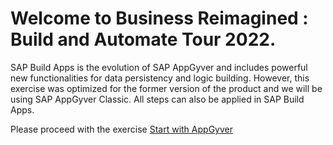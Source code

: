 # Welcome to Business Reimagined : Build and Automate Tour 2022.

SAP Build Apps is the evolution of SAP AppGyver and includes powerful new functionalities for data persistency and logic building. However, this exercise was optimized for the former version of the product and we will be using SAP AppGyver Classic. All steps can also be applied in SAP Build Apps.


Please proceed with the exercise <a href="https://github.com/SAP-samples/process-automation-enablement/blob/main/Workshops/LCNC_Roadshow%20-%20simplified/AppGyver/1%20Create%20a%20new%20project/readme.md"> Start with AppGyver</a>
